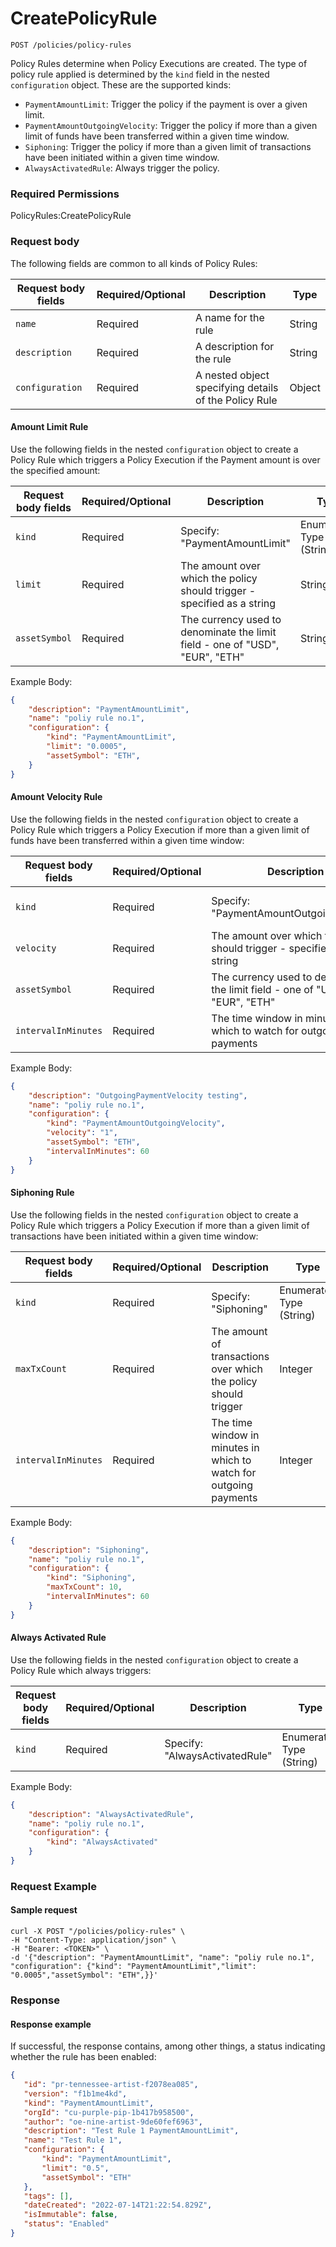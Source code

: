 # CreatePolicyRule

`POST /policies/policy-rules`

Policy Rules determine when Policy Executions are created.   The type of policy rule applied is determined by the `kind` field in the nested `configuration` object.  These are the supported kinds:

* `PaymentAmountLimit`: Trigger the policy if the payment is over a given limit.
* `PaymentAmountOutgoingVelocity`: Trigger the policy if more than a given limit of funds have been transferred within a given time window.
* `Siphoning`: Trigger the policy if more than a given limit of transactions have been initiated within a given time window.
* `AlwaysActivatedRule`: Always trigger the policy.

### Required Permissions <a href="#scopes" id="scopes"></a>

PolicyRules:CreatePolicyRule

### Request body <a href="#request-body" id="request-body"></a>

The following fields are common to all kinds of Policy Rules:

| Request body fields | Required/Optional | Description                                           | Type   |
| ------------------- | ----------------- | ----------------------------------------------------- | ------ |
| `name`              | Required          | A name for the rule                                   | String |
| `description`       | Required          | A description for the rule                            | String |
| `configuration`     | Required          | A nested object specifying details of the Policy Rule | Object |

#### Amount Limit Rule

Use the following fields in the nested `configuration` object to create a Policy Rule which triggers a Policy Execution if the Payment amount is over the specified amount:

| Request body fields | Required/Optional | Description                                                                  | Type                     |
| ------------------- | ----------------- | ---------------------------------------------------------------------------- | ------------------------ |
| `kind`              | Required          | Specify: "PaymentAmountLimit"                                                | Enumerated Type (String) |
| `limit`             | Required          | The amount over which the policy should trigger - specified as a string      | String                   |
| `assetSymbol`       | Required          | The currency used to denominate the limit field - one of "USD", "EUR", "ETH" | String                   |



Example Body:

```json
{
    "description": "PaymentAmountLimit", 
    "name": "poliy rule no.1",
    "configuration": {
        "kind": "PaymentAmountLimit",
        "limit": "0.0005",
        "assetSymbol": "ETH",
    }
}
```

#### Amount Velocity Rule

Use the following fields in the nested `configuration` object to create a Policy Rule which triggers a Policy Execution if more than a given limit of funds have been transferred within a given time window:

| Request body fields | Required/Optional | Description                                                                  | Type                     |
| ------------------- | ----------------- | ---------------------------------------------------------------------------- | ------------------------ |
| `kind`              | Required          | Specify: "PaymentAmountOutgoingVelocity"                                     | Enumerated Type (String) |
| `velocity`          | Required          | The amount over which the policy should trigger - specified as a string      | String                   |
| `assetSymbol`       | Required          | The currency used to denominate the limit field - one of "USD", "EUR", "ETH" | String                   |
| `intervalInMinutes` | Required          | The time window in minutes in which to watch for outgoing payments           | Integer                  |

Example Body:

```json
{
    "description": "OutgoingPaymentVelocity testing", 
    "name": "poliy rule no.1",
    "configuration": {
        "kind": "PaymentAmountOutgoingVelocity",
        "velocity": "1",
        "assetSymbol": "ETH",
        "intervalInMinutes": 60
    }
}   
```

#### Siphoning Rule

Use the following fields in the nested `configuration` object to create a Policy Rule which triggers a Policy Execution if more than a given limit of transactions have been initiated within a given time window:

| Request body fields | Required/Optional | Description                                                        | Type                     |
| ------------------- | ----------------- | ------------------------------------------------------------------ | ------------------------ |
| `kind`              | Required          | Specify: "Siphoning"                                               | Enumerated Type (String) |
| `maxTxCount`        | Required          | The amount of transactions over which the policy should trigger    | Integer                  |
| `intervalInMinutes` | Required          | The time window in minutes in which to watch for outgoing payments | Integer                  |

Example Body:

```json
{
    "description": "Siphoning", 
    "name": "poliy rule no.1",
    "configuration": {
        "kind": "Siphoning",
        "maxTxCount": 10,
        "intervalInMinutes": 60
    }
}
```

#### Always Activated Rule

Use the following fields in the nested `configuration` object to create a Policy Rule which always triggers:

| Request body fields | Required/Optional | Description                    | Type                     |
| ------------------- | ----------------- | ------------------------------ | ------------------------ |
| `kind`              | Required          | Specify: "AlwaysActivatedRule" | Enumerated Type (String) |

Example Body:

```json
{
    "description": "AlwaysActivatedRule", 
    "name": "poliy rule no.1",
    "configuration": {
        "kind": "AlwaysActivated"
    }
}
```

### Request Example <a href="#request-example.1" id="request-example.1"></a>

#### Sample request <a href="#sample-request" id="sample-request"></a>

```shell
curl -X POST "/policies/policy-rules" \
-H "Content-Type: application/json" \
-H "Bearer: <TOKEN>" \
-d '{"description": "PaymentAmountLimit", "name": "poliy rule no.1", "configuration": {"kind": "PaymentAmountLimit","limit": "0.0005","assetSymbol": "ETH",}}'

```

### Response <a href="#response" id="response"></a>

#### Response example <a href="#response-example" id="response-example"></a>

If successful, the response contains, among other things, a status indicating whether the rule has been enabled:

```json
{
   "id": "pr-tennessee-artist-f2078ea085",
   "version": "f1b1me4kd",
   "kind": "PaymentAmountLimit",
   "orgId": "cu-purple-pip-1b417b958500",
   "author": "oe-nine-artist-9de60fef6963",
   "description": "Test Rule 1 PaymentAmountLimit",
   "name": "Test Rule 1",
   "configuration": {
       "kind": "PaymentAmountLimit",
       "limit": "0.5",
       "assetSymbol": "ETH"
   },
   "tags": [],
   "dateCreated": "2022-07-14T21:22:54.829Z",
   "isImmutable": false,
   "status": "Enabled"
}
```

